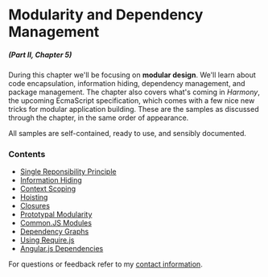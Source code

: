 # Modularity and Dependency Management

##### _(Part II, Chapter 5)_

During this chapter we'll be focusing on **modular design**. We'll learn about code encapsulation, information hiding, dependency management, and package management. The chapter also covers what's coming in _Harmony_, the upcoming EcmaScript specification, which comes with a few nice new tricks for modular application building. These are the samples as discussed through the chapter, in the same order of appearance.

All samples are self-contained, ready to use, and sensibly documented.

### Contents

- [Single Reponsibility Principle](https://github.com/bevacqua/buildfirst/tree/master/ch05/01_single-responsibility-principle)
- [Information Hiding](https://github.com/bevacqua/buildfirst/tree/master/ch05/02_information-hiding)
- [Context Scoping](https://github.com/bevacqua/buildfirst/tree/master/ch05/03_context-scoping)
- [Hoisting](https://github.com/bevacqua/buildfirst/tree/master/ch05/04_hoisting)
- [Closures](https://github.com/bevacqua/buildfirst/tree/master/ch05/05_closures)
- [Prototypal Modularity](https://github.com/bevacqua/buildfirst/tree/master/ch05/06_prototypal-modularity)
- [Common.JS Modules](https://github.com/bevacqua/buildfirst/tree/master/ch05/07_commonjs-modules)
- [Dependency Graphs](https://github.com/bevacqua/buildfirst/tree/master/ch05/08_dependency-graphs)
- [Using Require.js](https://github.com/bevacqua/buildfirst/tree/master/ch05/09_requirejs-usage)
- [Angular.js Dependencies](https://github.com/bevacqua/buildfirst/tree/master/ch05/10_angularjs-dependencies)

For questions or feedback refer to my [contact information](https://github.com/bevacqua/buildfirst#feedback).
